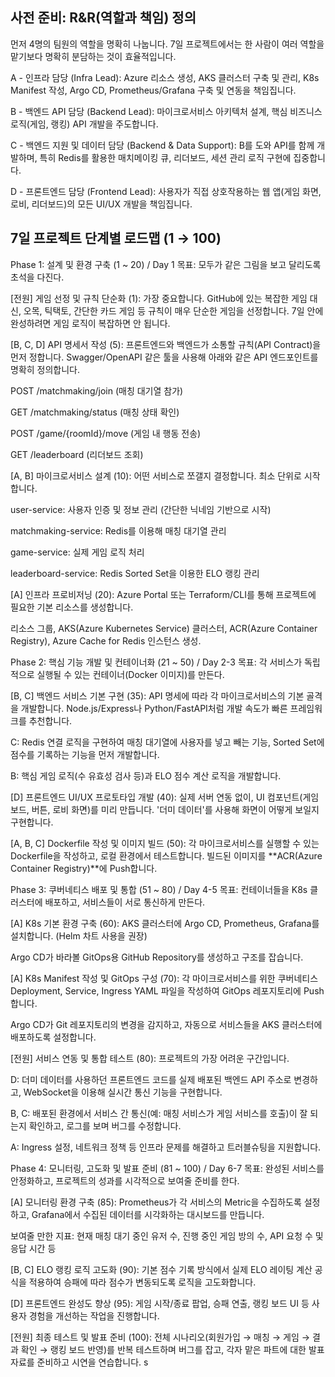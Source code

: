 ## 사전 준비: R&R(역할과 책임) 정의
먼저 4명의 팀원의 역할을 명확히 나눕니다. 7일 프로젝트에서는 한 사람이 여러 역할을 맡기보다 명확히 분담하는 것이 효율적입니다.

A - 인프라 담당 (Infra Lead): Azure 리소스 생성, AKS 클러스터 구축 및 관리, K8s Manifest 작성, Argo CD, Prometheus/Grafana 구축 및 연동을 책임집니다.

B - 백엔드 API 담당 (Backend Lead): 마이크로서비스 아키텍처 설계, 핵심 비즈니스 로직(게임, 랭킹) API 개발을 주도합니다.

C - 백엔드 지원 및 데이터 담당 (Backend & Data Support): B를 도와 API를 함께 개발하며, 특히 Redis를 활용한 매치메이킹 큐, 리더보드, 세션 관리 로직 구현에 집중합니다.

D - 프론트엔드 담당 (Frontend Lead): 사용자가 직접 상호작용하는 웹 앱(게임 화면, 로비, 리더보드)의 모든 UI/UX 개발을 책임집니다.

## 7일 프로젝트 단계별 로드맵 (1 → 100)
Phase 1: 설계 및 환경 구축 (1 ~ 20) / Day 1
목표: 모두가 같은 그림을 보고 달리도록 초석을 다진다.

[전원] 게임 선정 및 규칙 단순화 (1): 가장 중요합니다. GitHub에 있는 복잡한 게임 대신, 오목, 틱택토, 간단한 카드 게임 등 규칙이 매우 단순한 게임을 선정합니다. 7일 안에 완성하려면 게임 로직이 복잡하면 안 됩니다.

[B, C, D] API 명세서 작성 (5): 프론트엔드와 백엔드가 소통할 규칙(API Contract)을 먼저 정합니다. Swagger/OpenAPI 같은 툴을 사용해 아래와 같은 API 엔드포인트를 명확히 정의합니다.

POST /matchmaking/join (매칭 대기열 참가)

GET /matchmaking/status (매칭 상태 확인)

POST /game/{roomId}/move (게임 내 행동 전송)

GET /leaderboard (리더보드 조회)

[A, B] 마이크로서비스 설계 (10): 어떤 서비스로 쪼갤지 결정합니다. 최소 단위로 시작합니다.

user-service: 사용자 인증 및 정보 관리 (간단한 닉네임 기반으로 시작)

matchmaking-service: Redis를 이용해 매칭 대기열 관리

game-service: 실제 게임 로직 처리

leaderboard-service: Redis Sorted Set을 이용한 ELO 랭킹 관리

[A] 인프라 프로비저닝 (20): Azure Portal 또는 Terraform/CLI를 통해 프로젝트에 필요한 기본 리소스를 생성합니다.

리소스 그룹, AKS(Azure Kubernetes Service) 클러스터, ACR(Azure Container Registry), Azure Cache for Redis 인스턴스 생성.

Phase 2: 핵심 기능 개발 및 컨테이너화 (21 ~ 50) / Day 2-3
목표: 각 서비스가 독립적으로 실행될 수 있는 컨테이너(Docker 이미지)를 만든다.

[B, C] 백엔드 서비스 기본 구현 (35): API 명세에 따라 각 마이크로서비스의 기본 골격을 개발합니다. Node.js/Express나 Python/FastAPI처럼 개발 속도가 빠른 프레임워크를 추천합니다.

C: Redis 연결 로직을 구현하여 매칭 대기열에 사용자를 넣고 빼는 기능, Sorted Set에 점수를 기록하는 기능을 먼저 개발합니다.

B: 핵심 게임 로직(수 유효성 검사 등)과 ELO 점수 계산 로직을 개발합니다.

[D] 프론트엔드 UI/UX 프로토타입 개발 (40): 실제 서버 연동 없이, UI 컴포넌트(게임 보드, 버튼, 로비 화면)를 미리 만듭니다. '더미 데이터'를 사용해 화면이 어떻게 보일지 구현합니다.

[A, B, C] Dockerfile 작성 및 이미지 빌드 (50): 각 마이크로서비스를 실행할 수 있는 Dockerfile을 작성하고, 로컬 환경에서 테스트합니다. 빌드된 이미지를 **ACR(Azure Container Registry)**에 Push합니다.

Phase 3: 쿠버네티스 배포 및 통합 (51 ~ 80) / Day 4-5
목표: 컨테이너들을 K8s 클러스터에 배포하고, 서비스들이 서로 통신하게 만든다.

[A] K8s 기본 환경 구축 (60): AKS 클러스터에 Argo CD, Prometheus, Grafana를 설치합니다. (Helm 차트 사용을 권장)

Argo CD가 바라볼 GitOps용 GitHub Repository를 생성하고 구조를 잡습니다.

[A] K8s Manifest 작성 및 GitOps 구성 (70): 각 마이크로서비스를 위한 쿠버네티스 Deployment, Service, Ingress YAML 파일을 작성하여 GitOps 레포지토리에 Push합니다.

Argo CD가 Git 레포지토리의 변경을 감지하고, 자동으로 서비스들을 AKS 클러스터에 배포하도록 설정합니다.

[전원] 서비스 연동 및 통합 테스트 (80): 프로젝트의 가장 어려운 구간입니다.

D: 더미 데이터를 사용하던 프론트엔드 코드를 실제 배포된 백엔드 API 주소로 변경하고, WebSocket을 이용해 실시간 통신 기능을 구현합니다.

B, C: 배포된 환경에서 서비스 간 통신(예: 매칭 서비스가 게임 서비스를 호출)이 잘 되는지 확인하고, 로그를 보며 버그를 수정합니다.

A: Ingress 설정, 네트워크 정책 등 인프라 문제를 해결하고 트러블슈팅을 지원합니다.

Phase 4: 모니터링, 고도화 및 발표 준비 (81 ~ 100) / Day 6-7
목표: 완성된 서비스를 안정화하고, 프로젝트의 성과를 시각적으로 보여줄 준비를 한다.

[A] 모니터링 환경 구축 (85): Prometheus가 각 서비스의 Metric을 수집하도록 설정하고, Grafana에서 수집된 데이터를 시각화하는 대시보드를 만듭니다.

보여줄 만한 지표: 현재 매칭 대기 중인 유저 수, 진행 중인 게임 방의 수, API 요청 수 및 응답 시간 등

[B, C] ELO 랭킹 로직 고도화 (90): 기본 점수 기록 방식에서 실제 ELO 레이팅 계산 공식을 적용하여 승패에 따라 점수가 변동되도록 로직을 고도화합니다.

[D] 프론트엔드 완성도 향상 (95): 게임 시작/종료 팝업, 승패 연출, 랭킹 보드 UI 등 사용자 경험을 개선하는 작업을 진행합니다.

[전원] 최종 테스트 및 발표 준비 (100): 전체 시나리오(회원가입 → 매칭 → 게임 → 결과 확인 → 랭킹 보드 반영)를 반복 테스트하며 버그를 잡고, 각자 맡은 파트에 대한 발표 자료를 준비하고 시연을 연습합니다.
s